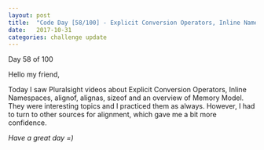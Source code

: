 ```yaml
---
layout: post
title:  "Code Day [58/100] - Explicit Conversion Operators, Inline Namespaces, Alignment and Memory Model"
date:   2017-10-31
categories: challenge update
---
```


Day 58 of 100

Hello my friend,

Today I saw Pluralsight videos about Explicit Conversion Operators, Inline Namespaces, alignof, alignas, sizeof and an overview of Memory Model. They were interesting topics and I practiced them as always. However, I had to turn to other sources for alignment, which gave me a bit more confidence.

_Have a great day =)_